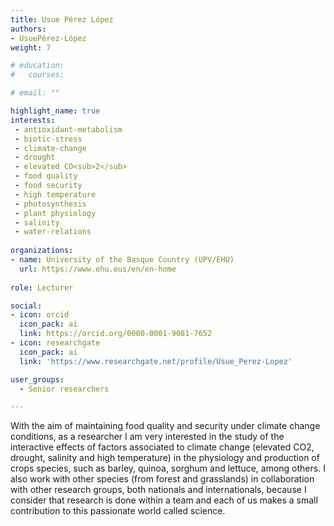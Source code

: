 ```yaml
---
title: Usue Pérez López
authors:
- UsuePérez-López
weight: 7

# education:
#   courses:

# email: ""

highlight_name: true
interests:
 - antioxidant-metabolism
 - biotic-stress
 - climate-change
 - drought
 - elevated CO<sub>2</sub>
 - food quality
 - food security
 - high temperature
 - photosynthesis
 - plant physiology
 - salinity
 - water-relations 
 
organizations:
- name: University of the Basque Country (UPV/EHU)
  url: https://www.ehu.eus/en/en-home
  
role: Lecturer

social:
- icon: orcid
  icon_pack: ai
  link: https://orcid.org/0000-0001-9081-7652
- icon: researchgate
  icon_pack: ai
  link: 'https://www.researchgate.net/profile/Usue_Perez-Lopez'

user_groups: 
  - Senior researchers

---
```


With the aim of maintaining food quality and security under climate change conditions, as a researcher I am very interested in the study of the interactive effects of factors associated to climate change (elevated CO2, drought, salinity and high temperature) in the physiology and production of crops species, such as barley, quinoa, sorghum and lettuce, among others. I also work with other species (from forest and grasslands) in collaboration with other research groups, both nationals and internationals, because I consider that research is done within a team and each of us makes a small contribution to this passionate world called science.
